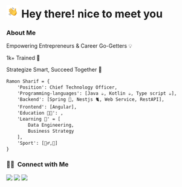<h1><img src="https://raw.githubusercontent.com/mojtaba-sharif/mojtaba-sharif/main/assets/Hand%20Wave.gif" width="33" alt="ops"/> Hey there! nice to meet you </h1>

### About Me

Empowering Entrepreneurs & Career Go-Getters 💡

1k+ Trained 🥰

Strategize Smart, Succeed Together 🤝

```
Ramon Sharif = {
    'Position': Chief Technology Officer,
    'Programming-languages': [Java ☕, Kotlin ☕, Type script ☕],
    'Backend': [Spring 🌱, Nestjs 🐈, Web Service, RestAPI],
    'Frontend': [Angular],
    'Education 👨‍🎓': ,
    'Learning 🌱' = [
        Data Engineering,
        Business Strategy
    ],
    'Sport': [🏋️‍♂️,🥋]
}
```

### 🤝🏻 &nbsp;Connect with Me

<p>
<a href="mailto:jramun7@gmail.com" target="_blank"><img src="https://img.shields.io/badge/-Ramon-D14836?style=plastic&logo=Gmail&logoColor=white"/></a>
<a href="https://t.me/ramonfounder" target="_blank"><img src="https://img.shields.io/badge/-Ramon-2CA5E0?style=plastic&logo=telegram&logoColor=white"/></a>
<a href="https://www.linkedin.com/in/ramonfounder" target="_blank"><img src="https://img.shields.io/badge/-Ramon-2CA5E0?style=plastic&logo=linkedin&logoColor=white"/></a>
</p>

